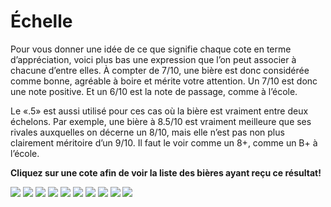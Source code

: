 <h1 class=""> Échelle </h1>


<p>Pour vous donner une idée de ce que signifie chaque cote en terme d’appréciation, voici plus bas une expression que l’on peut associer à chacune d’entre elles. À compter de 7/10, une bière est donc considérée comme bonne, agréable à boire et mérite votre attention. Un 7/10 est donc une note positive. Et un 6/10 est la note de passage, comme à l’école.</p>

<p>Le «.5» est aussi utilisé pour ces cas où la bière est vraiment entre deux échelons. Par exemple, une bière à 8.5/10 est vraiment meilleure que ses rivales auxquelles on décerne un 8/10, mais elle n’est pas non plus clairement méritoire d’un 9/10. Il faut le voir comme un 8+, comme un B+ à l’école.</p>

<b>Cliquez sur une cote afin de voir la liste des bières ayant reçu ce résultat!</b>

<img src="image_p_10">
<img src="image_p_9">
<img src="image_p_8">
<img src="image_p_7">
<img src="image_p_6">
<img src="image_p_5">
<img src="image_p_4">
<img src="image_p_3">
<img src="image_p_2">
<img src="image_p_1">
